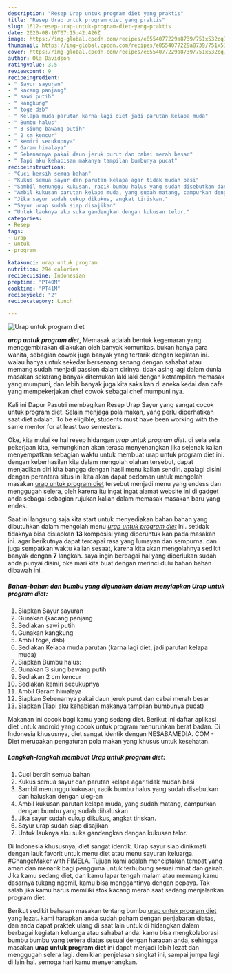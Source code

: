 ```yaml
---
description: "Resep Urap untuk program diet yang praktis"
title: "Resep Urap untuk program diet yang praktis"
slug: 1612-resep-urap-untuk-program-diet-yang-praktis
date: 2020-08-10T07:15:42.426Z
image: https://img-global.cpcdn.com/recipes/e8554077229a8739/751x532cq70/urap-untuk-program-diet-foto-resep-utama.jpg
thumbnail: https://img-global.cpcdn.com/recipes/e8554077229a8739/751x532cq70/urap-untuk-program-diet-foto-resep-utama.jpg
cover: https://img-global.cpcdn.com/recipes/e8554077229a8739/751x532cq70/urap-untuk-program-diet-foto-resep-utama.jpg
author: Ola Davidson
ratingvalue: 3.5
reviewcount: 9
recipeingredient:
- " Sayur sayuran"
- " kacang panjang"
- " sawi putih"
- " kangkung"
- " toge dsb"
- " Kelapa muda parutan karna lagi diet jadi parutan kelapa muda"
- " Bumbu halus"
- " 3 siung bawang putih"
- " 2 cm kencur"
- " kemiri secukupnya"
- " Garam himalaya"
- " Sebenarnya pakai daun jeruk purut dan cabai merah besar"
- " Tapi aku kehabisan makanya tampilan bumbunya pucat"
recipeinstructions:
- "Cuci bersih semua bahan"
- "Kukus semua sayur dan parutan kelapa agar tidak mudah basi"
- "Sambil menunggu kukusan, racik bumbu halus yang sudah disebutkan dan haluskan dengan uleg-an"
- "Ambil kukusan parutan kelapa muda, yang sudah matang, campurkan dengan bumbu yang sudah dihaluskan"
- "Jika sayur sudah cukup dikukus, angkat tiriskan."
- "Sayur urap sudah siap disajikan"
- "Untuk lauknya aku suka gandengkan dengan kukusan telor."
categories:
- Resep
tags:
- urap
- untuk
- program

katakunci: urap untuk program 
nutrition: 294 calories
recipecuisine: Indonesian
preptime: "PT40M"
cooktime: "PT41M"
recipeyield: "2"
recipecategory: Lunch

---
```



![Urap untuk program diet](https://img-global.cpcdn.com/recipes/e8554077229a8739/751x532cq70/urap-untuk-program-diet-foto-resep-utama.jpg)

<b><i>urap untuk program diet</i></b>, Memasak adalah bentuk kegemaran yang menggembirakan dilakukan oleh banyak komunitas. bukan hanya para wanita, sebagian cowok juga banyak yang tertarik dengan kegiatan ini. walau hanya untuk sekedar bersenang senang dengan sahabat atau memang sudah menjadi passion dalam dirinya. tidak asing lagi dalam dunia masakan sekarang banyak ditemukan laki laki dengan ketrampilan memasak yang mumpuni, dan lebih banyak juga kita saksikan di aneka kedai dan cafe yang mempekerjakan chef cowok sebagai chef mumpuni nya.

Kali ini Dapur Pasutri membagikan Resep Urap Sayur yang sangat cocok untuk program diet. Selain menjaga pola makan, yang perlu diperhatikan saat diet adalah. To be eligible, students must have been working with the same mentor for at least two semesters.

Oke, kita mulai ke hal resep hidangan <i>urap untuk program diet</i>. di sela sela pekerjaan kita, kemungkinan akan terasa menyenangkan jika sejenak kalian menyempatkan sebagian waktu untuk membuat urap untuk program diet ini. dengan keberhasilan kita dalam mengolah olahan tersebut, dapat menjadikan diri kita bangga dengan hasil menu kalian sendiri. apalagi disini dengan perantara situs ini kita akan dapat pedoman untuk mengolah masakan <u>urap untuk program diet</u> tersebut menjadi menu yang endess dan menggugah selera, oleh karena itu ingat ingat alamat website ini di gadget anda sebagai sebagian rujukan kalian dalam memasak masakan baru yang endes.


Saat ini langsung saja kita start untuk menyediakan bahan bahan yang dibutuhkan dalam mengolah menu <u><i>urap untuk program diet</i></u> ini. setidak tidaknya bisa disiapkan <b>13</b> komposisi yang diperuntuk kan pada masakan ini. agar berikutnya dapat tercapai rasa yang lumayan dan sempurna. dan juga sempatkan waktu kalian sesaat, karena kita akan mengolahnya sedikit banyak dengan <b>7</b> langkah. saya ingin berbagai hal yang diperlukan sudah anda punyai disini, oke mari kita buat dengan merinci dulu bahan bahan dibawah ini.

<!--inarticleads1-->

##### Bahan-bahan dan bumbu yang digunakan dalam menyiapkan Urap untuk program diet:

1. Siapkan  Sayur sayuran
1. Gunakan  (kacang panjang
1. Sediakan  sawi putih
1. Gunakan  kangkung
1. Ambil  toge, dsb)
1. Sediakan  Kelapa muda parutan (karna lagi diet, jadi parutan kelapa muda)
1. Siapkan  Bumbu halus:
1. Gunakan  3 siung bawang putih
1. Sediakan  2 cm kencur
1. Sediakan  kemiri secukupnya
1. Ambil  Garam himalaya
1. Siapkan  Sebenarnya pakai daun jeruk purut dan cabai merah besar
1. Siapkan  (Tapi aku kehabisan makanya tampilan bumbunya pucat)


Makanan ini cocok bagi kamu yang sedang diet. Berikut ini daftar aplikasi diet untuk android yang cocok untuk program menurunkan berat badan. Di Indonesia khususnya, diet sangat identik dengan NESABAMEDIA. COM - Diet merupakan pengaturan pola makan yang khusus untuk kesehatan. 

<!--inarticleads2-->

##### Langkah-langkah membuat Urap untuk program diet:

1. Cuci bersih semua bahan
1. Kukus semua sayur dan parutan kelapa agar tidak mudah basi
1. Sambil menunggu kukusan, racik bumbu halus yang sudah disebutkan dan haluskan dengan uleg-an
1. Ambil kukusan parutan kelapa muda, yang sudah matang, campurkan dengan bumbu yang sudah dihaluskan
1. Jika sayur sudah cukup dikukus, angkat tiriskan.
1. Sayur urap sudah siap disajikan
1. Untuk lauknya aku suka gandengkan dengan kukusan telor.


Di Indonesia khususnya, diet sangat identik. Urap sayur siap dinikmati dengan lauk favorit untuk menu diet atau menu sayuran keluarga. #ChangeMaker with FIMELA. Tujuan kami adalah menciptakan tempat yang aman dan menarik bagi pengguna untuk terhubung sesuai minat dan gairah. Jika kamu sedang diet, dan kamu lapar tengah malam atau memang kamu dasarnya tukang ngemil, kamu bisa menggantinya dengan pepaya. Tak salah jika kamu harus memiliki stok kacang merah saat sedang menjalankan program diet. 

Berikut sedikit bahasan masakan tentang bumbu <u>urap untuk program diet</u> yang lezat. kami harapkan anda sudah paham dengan penjabaran diatas, dan anda dapat praktek ulang di saat lain untuk di hidangkan dalam berbagai kegiatan keluarga atau sahabat anda. kamu bisa mengkolaborasi bumbu bumbu yang tertera diatas sesuai dengan harapan anda, sehingga masakan <b>urap untuk program diet</b> ini dapat menjadi lebih lezat dan menggugah selera lagi. demikian penjelasan singkat ini, sampai jumpa lagi di lain hal. semoga hari kamu menyenangkan.
